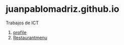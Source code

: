 # juanpablomadriz.github.io
Trabajos de ICT
1. [profile](profile.html)
2. [Restaurantmenu](Restaurantmenu.html)
